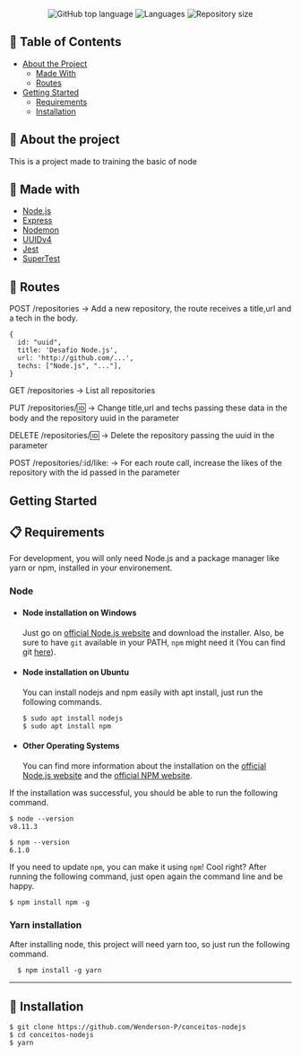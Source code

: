 
<p align="center">
  <img alt="GitHub top language" src="https://img.shields.io/github/languages/top/Wenderson-P/conceitos-nodejs"/>
      <img alt="Languages" src="https://img.shields.io/github/languages/count/Wenderson-P/conceitos-nodejs"/>
      <img alt="Repository size" src="https://img.shields.io/github/repo-size/Wenderson-P/conceitos-nodejs"/>
  </p>

## 📜 Table of Contents

* [About the Project](#-about-the-project)
  * [Made With](#-made-with)
  * [Routes](#-routes)
* [Getting Started](#getting-started)
  * [Requirements](#-requirements)
  * [Installation](#-installation)

## 🔎 About the project
This is a project made to training the basic of node</br>


## 🧰 Made with

-  [Node.js](https://www.nodejs.org)
-  [Express](https://expressjs.com/)
-  [Nodemon](https://nodemon.io/)
-  [UUIDv4](https://github.com/thenativeweb/uuidv4#readme)
-  [Jest](https://jestjs.io)
-  [SuperTest](https://github.com/visionmedia/supertest)


## 🚩 Routes

POST /repositories -> Add a new repository, the route receives a title,url and a tech in the body.
```
{ 
  id: "uuid",
  title: 'Desafio Node.js', 
  url: 'http://github.com/...', 
  techs: ["Node.js", "..."],
}
```

GET /repositories -> List all repositories

PUT /repositories/:id: -> Change title,url and techs passing these data in the body and the repository uuid in the parameter 

DELETE /repositories/:id: -> Delete the repository passing the uuid in the parameter

POST /repositories/:id/like: -> For each route call, increase the likes of the repository with the id passed in the parameter


## Getting Started

## 📋 Requirements

For development, you will only need Node.js and a package manager like yarn or npm, installed in your environement.

### Node
- #### Node installation on Windows

  Just go on [official Node.js website](https://nodejs.org/) and download the installer.
Also, be sure to have `git` available in your PATH, `npm` might need it (You can find git [here](https://git-scm.com/)).

- #### Node installation on Ubuntu

  You can install nodejs and npm easily with apt install, just run the following commands.

      $ sudo apt install nodejs
      $ sudo apt install npm

- #### Other Operating Systems
  You can find more information about the installation on the [official Node.js website](https://nodejs.org/) and the [official NPM website](https://npmjs.org/).

If the installation was successful, you should be able to run the following command.

    $ node --version
    v8.11.3

    $ npm --version
    6.1.0

If you need to update `npm`, you can make it using `npm`! Cool right? After running the following command, just open again the command line and be happy.

    $ npm install npm -g

### Yarn installation 
  After installing node, this project will need yarn too, so just run the following command.

      $ npm install -g yarn

---

## 🔌 Installation

    $ git clone https://github.com/Wenderson-P/conceitos-nodejs
    $ cd conceitos-nodejs
    $ yarn
  
